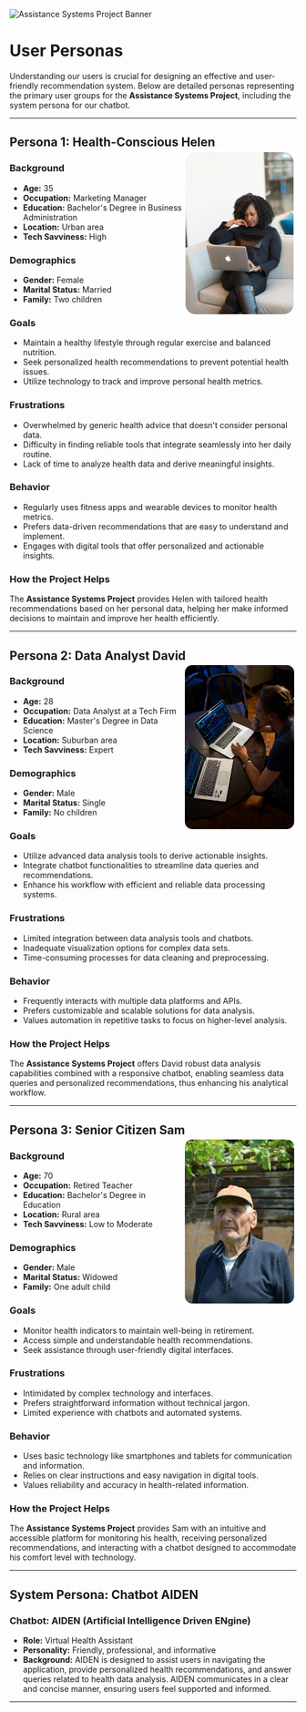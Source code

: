 ![Assistance Systems Project Banner](./img/ASP_Banner.png)

# **User Personas**

Understanding our users is crucial for designing an effective and user-friendly recommendation system. Below are detailed personas representing the primary user groups for the **Assistance Systems Project**, including the system persona for our chatbot.

---

## **Persona 1: Health-Conscious Helen** <img src="./img/_helen.png" alt="Health-Conscious Helen" width="200" align="right">

### **Background**
- **Age:** 35
- **Occupation:** Marketing Manager
- **Education:** Bachelor's Degree in Business Administration
- **Location:** Urban area
- **Tech Savviness:** High

### **Demographics**
- **Gender:** Female
- **Marital Status:** Married
- **Family:** Two children

### **Goals**
- Maintain a healthy lifestyle through regular exercise and balanced nutrition.
- Seek personalized health recommendations to prevent potential health issues.
- Utilize technology to track and improve personal health metrics.

### **Frustrations**
- Overwhelmed by generic health advice that doesn't consider personal data.
- Difficulty in finding reliable tools that integrate seamlessly into her daily routine.
- Lack of time to analyze health data and derive meaningful insights.

### **Behavior**
- Regularly uses fitness apps and wearable devices to monitor health metrics.
- Prefers data-driven recommendations that are easy to understand and implement.
- Engages with digital tools that offer personalized and actionable insights.

### **How the Project Helps**
The **Assistance Systems Project** provides Helen with tailored health recommendations based on her personal data, helping her make informed decisions to maintain and improve her health efficiently.

---

## **Persona 2: Data Analyst David**  <img src="./img/_david.png" alt="Data Analyst David" width="200" align="right">

### **Background**
- **Age:** 28
- **Occupation:** Data Analyst at a Tech Firm
- **Education:** Master's Degree in Data Science
- **Location:** Suburban area
- **Tech Savviness:** Expert

### **Demographics**
- **Gender:** Male
- **Marital Status:** Single
- **Family:** No children

### **Goals**
- Utilize advanced data analysis tools to derive actionable insights.
- Integrate chatbot functionalities to streamline data queries and recommendations.
- Enhance his workflow with efficient and reliable data processing systems.

### **Frustrations**
- Limited integration between data analysis tools and chatbots.
- Inadequate visualization options for complex data sets.
- Time-consuming processes for data cleaning and preprocessing.

### **Behavior**
- Frequently interacts with multiple data platforms and APIs.
- Prefers customizable and scalable solutions for data analysis.
- Values automation in repetitive tasks to focus on higher-level analysis.

### **How the Project Helps**
The **Assistance Systems Project** offers David robust data analysis capabilities combined with a responsive chatbot, enabling seamless data queries and personalized recommendations, thus enhancing his analytical workflow.

---

## **Persona 3: Senior Citizen Sam** <img src="./img/_sam.png" alt="Senior Citizen Sam" width="200" align="right">

### **Background**
- **Age:** 70
- **Occupation:** Retired Teacher
- **Education:** Bachelor's Degree in Education
- **Location:** Rural area
- **Tech Savviness:** Low to Moderate

### **Demographics**
- **Gender:** Male
- **Marital Status:** Widowed
- **Family:** One adult child

### **Goals**
- Monitor health indicators to maintain well-being in retirement.
- Access simple and understandable health recommendations.
- Seek assistance through user-friendly digital interfaces.

### **Frustrations**
- Intimidated by complex technology and interfaces.
- Prefers straightforward information without technical jargon.
- Limited experience with chatbots and automated systems.

### **Behavior**
- Uses basic technology like smartphones and tablets for communication and information.
- Relies on clear instructions and easy navigation in digital tools.
- Values reliability and accuracy in health-related information.

### **How the Project Helps**
The **Assistance Systems Project** provides Sam with an intuitive and accessible platform for monitoring his health, receiving personalized recommendations, and interacting with a chatbot designed to accommodate his comfort level with technology.

---

## **System Persona: Chatbot AIDEN**

### **Chatbot: AIDEN (Artificial Intelligence Driven ENgine)**

- **Role:** Virtual Health Assistant
- **Personality:** Friendly, professional, and informative
- **Background:** AIDEN is designed to assist users in navigating the application, provide personalized health recommendations, and answer queries related to health data analysis. AIDEN communicates in a clear and concise manner, ensuring users feel supported and informed.

---
